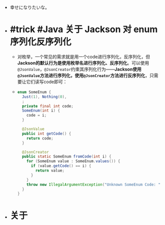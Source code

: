 - 幸せになりたいな。
- # #trick #Java 关于 Jackson 对 enum 序列化反序列化
	- 对枚举，一个常见的需求就是用一个code进行序列化，反序列化，但**Jackson的默认行为是使用枚举名进行序列化、反序列化**。可以使用`@JsonValue`，`@JsonCreator`约束其序列化行为——**Jackson使用`@JsonValue`方法进行序列化，使用`@JsonCreator`方法进行反序列化**，只需要让它们读写code即可：
	- ```java
	  enum SomeEnum {
	    Just(1), Nothing(0),
	    ;
	    private final int code;
	    SomeEnum(int i) {
	      code = i;
	    }
	  
	    @JsonValue
	    public int getCode() {
	      return code;
	    }
	  
	    @JsonCreator
	    public static SomeEnum fromCode(int i) {
	      for (SomeEnum value : SomeEnum.values()) {
	        if (value.getCode() == i) {
	          return value;
	        }
	      }
	      throw new IllegalArgumentException("Unknown SomeEnum Code: " + i);
	    }
	  }
	  ```
- # 关于
